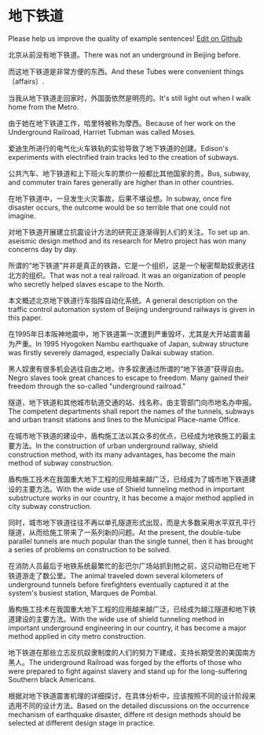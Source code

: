 # 地下铁道

Please help us improve the quality of example sentences! [Edit on Github](https://github.com/jiyushe/jiyu-example-sentence-source/blob/main/chinese/dixiatiedao.md)

<p><span class="chinese">北京从前没有地下铁道。</span><span class="english">There was not an underground in Beijing before.</span></p>

<p><span class="chinese">而这地下铁道是非常方便的东西。</span><span class="english">And these Tubes were convenient things〔affairs〕.</span></p>

<p><span class="chinese">当我从地下铁道走回家时，外国面依然是明亮的。</span><span class="english">It's still light out when I walk home from the Metro.</span></p>

<p><span class="chinese">由于她在地下铁道工作，哈里特被称为摩西。</span><span class="english">Because of her work on the Underground Railroad, Harriet Tubman was called Moses.</span></p>

<p><span class="chinese">爱迪生所进行的电气化火车铁轨的实验导致了地下铁道的创建。</span><span class="english">Edison's experiments with electrified train tracks led to the creation of subways.</span></p>

<p><span class="chinese">公共汽车、地下铁道和上下班火车的票价一般都比其他国家的贵。</span><span class="english">Bus, subway, and commuter train fares generally are higher than in other countries.</span></p>

<p><span class="chinese">在地下铁道中，一旦发生火灾事故，后果不堪设想。</span><span class="english">In subway, once fire disaster occurs, the outcome would be so terrible that one could not imagine.</span></p>

<p><span class="chinese">对地下铁道开展建立抗震设计方法的研究正逐渐得到人们的关注。</span><span class="english">To set up an. aseismic design method and its research for Metro project has won many concerns day by day.</span></p>

<p><span class="chinese">所谓的“地下铁道”并非是真正的铁路，它是一个组织，这是一个秘密帮助奴隶逃往北方的组织。</span><span class="english">That was not a real railroad. It was an organization of people who secretly helped slaves escape to the North.</span></p>

<p><span class="chinese">本文概述北京地下铁道行车指挥自动化系统。</span><span class="english">A general description on the traffic control automation system of Beijing underground railways is given in this paper.</span></p>

<p><span class="chinese">在1995年日本阪神地震中，地下铁道第一次遭到严重毁坏，尤其是大开站震害最为严重。</span><span class="english">In 1995 Hyogoken Nambu earthquake of Japan, subway structure was firstly severely damaged, especially Daikai subway station.</span></p>

<p><span class="chinese">黑人奴隶有很多机会逃往自由之地，许多奴隶通过所谓的“地下铁道”获得自由。</span><span class="english">Negro slaves took great chances to escape to freedom. Many gained their freedom through the so-called "underground railroad."</span></p>

<p><span class="chinese">隧道，地下铁道和其他城市轨道交通的站、线名称，由主管部门向市地名办申报。</span><span class="english">The competent departments shall report the names of the tunnels, subways and urban transit stations and lines to the Municipal Place-name Office.</span></p>

<p><span class="chinese">在城市地下铁道的建设中，盾构施工法以其众多的优点，已经成为地铁施工的最主要方法。</span><span class="english">In the construction of urban underground railway, shield construction method, with its many advantages, has become the main method of subway construction.</span></p>

<p><span class="chinese">盾构施工技术在我国重大地下工程的应用越来越广泛，已经成为了城市地下铁道建设的主要方法。</span><span class="english">With the wide use of Shield tunneling method in important substructure works in our country, it has become a major method applied in city subway construction.</span></p>

<p><span class="chinese">同时，城市地下铁道往往不再以单孔隧道形式出现，而是大多数采用水平双孔平行隧道，从而给施工带来了一系列新的问题。</span><span class="english">At the present, the double-tube parallel tunnels are much popular than the single tunnel, then it has brought a series of problems on construction to be solved.</span></p>

<p><span class="chinese">在消防人员最后于地铁系统最繁忙的彭巴尔广场站抓到牠之前，这只动物已在地下铁道游走了数公里。</span><span class="english">The animal traveled down several kilometers of underground tunnels before firefighters eventually captured it at the system's busiest station, Marques de Pombal.</span></p>

<p><span class="chinese">盾构施工技术在我国重大地下工程的应用越来越广泛，已经成为越江隧道和地下铁道建设的主要方法。</span><span class="english">With the wide use of shield tunneling method in important underground engineering in our country, it has become a major method applied in city metro construction.</span></p>

<p><span class="chinese">地下铁道在那些立志反抗奴隶制度的人们的努力下建成，支持长期受苦的美国南方黑人。</span><span class="english">The underground Railroad was forged by the efforts of those who were prepared to fight against slavery and stand up for the long-suffering Southern black Americans.</span></p>

<p><span class="chinese">根据对地下铁道震害机理的详细探讨，在具体分析中，应该按照不同的设计阶段来选用不同的设计方法。</span><span class="english">Based on the detailed discussions on the occurrence mechanism of earthquake disaster, differe nt design methods should be selected at different design stage in practice.</span></p>

